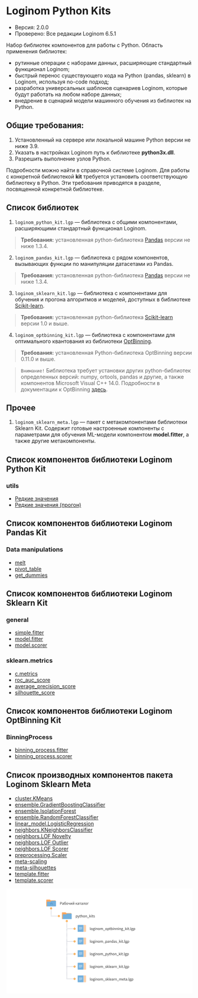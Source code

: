 # Loginom Python Kits

* Версия: 2.0.0
* Проверено: Все редакции Loginom 6.5.1

Набор библиотек компонентов для работы с Python. Область применения библиотек:

* рутинные операции с наборами данных, расширяющие стандартный функционал Loginom;
* быстрый перенос существующего кода на Python (pandas, sklearn) в Loginom, используя no-code подход;
* разработка универсальных шаблонов сценариев Loginom, которые будут работать на любом наборе данных;
* внедрение в сценарий модели машинного обучения из библиотек на Python.

## Общие требования:

1. Установленный на сервере или локальной машине Python версии не ниже 3.9.
2. Указать в настройках Loginom путь к библиотеке **python3x.dll**.
3. Разрешить выполнение узлов Python.

Подробности можно найти в справочной системе Loginom.
Для работы с конкретной библиотекой **kit** требуется установить соответствующую библиотеку в Python. Эти требования приводятся в разделе, посвященной конкретной библиотеке.

## Список библиотек

1. `loginom_python_kit.lgp` — библиотека с общими компонентами, расширяющими стандартный функционал Loginom.

> **Требования:** установленная python-библиотека [Pandas](https://pandas.pydata.org/) версии не ниже 1.3.4.

2. `loginom_pandas_kit.lgp` — библиотека с рядом компонентов, вызывающих функции по манипуляции датасетами из Pandas.

> **Требования:** установленная python-библиотека [Pandas](https://pandas.pydata.org/) версии не ниже 1.3.4.

3. `loginom_sklearn_kit.lgp` — библиотека с компонентами для обучения и прогона алгоритмов и моделей, доступных в библиотеке [Scikit-learn](https://scikit-learn.org/).

> **Требования:** установленная python-библиотека  [Scikit-learn](https://scikit-learn.org/) версии 1.0 и выше.

4. `loginom_optbinning_kit.lgp` — библиотека с компонентами для оптимального квантования из библиотеки [OptBinning](https://gnpalencia.org/optbinning/).

> **Требования:** установленная Python-библиотека OptBinning версии 0.11.0 и выше.

>`Внимание!` Библиотека требует установки других python-библиотек определенных версий: numpy, ortools, pandas и другие, а также компонентов Microsoft Visual C++ 14.0. Подробности в документации к OptBinning [здесь](https://github.com/guillermo-navas-palencia/optbinning/blob/master/README.rst).

## Прочее

1. `loginom_sklearn_meta.lgp` — пакет с метакомпонентами библиотеки Sklearn Kit. Содержит готовые настроенные компоненты с параметрами для обучения ML-модели компонентом **model.fitter**, а также другие метакомпоненты.

## Cписок компонентов библиотеки **Loginom Python Kit**

### **utils**

* [Редкие значения](./docs/rare-values.md)
* [Редкие значения (прогон)](./docs/rare-new-values.md)

## Cписок компонентов библиотеки **Loginom Pandas Kit**

### **Data manipulations**

* [melt](./docs/melt.md)
* [pivot_table](./docs/pivot-table.md)
* [get_dummies](./docs/get-dummies.md)

## Cписок компонентов библиотеки **Loginom Sklearn Kit**

### **general**

* [simple.fitter](./docs/simple-fitter.md)
* [model.fitter](./docs/model-fitter.md)
* [model.scorer](./docs/model-scorer.md)

### **sklearn.metrics**

* [c.metrics](./docs/classification-metrics.md)
* [roc_auc_score](./docs/roc_auc_score.md)
* [average_precision_score](./docs/average_precision_score.md)
* [silhouette_score](./docs/silhouette_score.md)

## Cписок компонентов библиотеки **Loginom OptBinning Kit**

### **BinningProcess**

* [binning_process.fitter](./docs/binning-process-fitter.md)
* [binning_process.scorer](./docs/binning-process-scorer.md)

## Список производных компонентов пакета **Loginom Sklearn Meta**

* [cluster.KMeans](./docs/cluster-kmeans.md)
* [ensemble.GradientBoostingClassifier](./docs/ensemble-gradient-boosting-classifier.md)
* [ensemble.IsolationForest](./docs/ensemble-isolation-forest.md)
* [ensemble.RandomForestClassifier](./docs/ensemble-random-forest-classifier.md)
* [linear_model.LogisticRegression](./docs/linear-model-logistic-regression.md)
* [neighbors.KNeighborsClassifier](./docs/neighbors-kneighbors-classifier.md)
* [neighbors.LOF Novelty](./docs/neighbors-lof-novelty.md)
* [neighbors.LOF Outlier](./docs/neighbors-lof-outlier.md)
* [neighbors.LOF Scorer](./docs/neighbors-lof-scorer.md)
* [preprocessing.Scaler](./docs/preprocessing-scaler.md)
* [meta-scaling](./docs/metascaling.md)
* [meta-silhouettes](./docs/meta-silhouettes.md)
* [template.fitter](./docs/template-fitter.md)
* [template.scorer](./docs/template-scorer.md)

![Схема расположения библиотеки в рабочем каталоге](docs/img/python-kits.svg)
